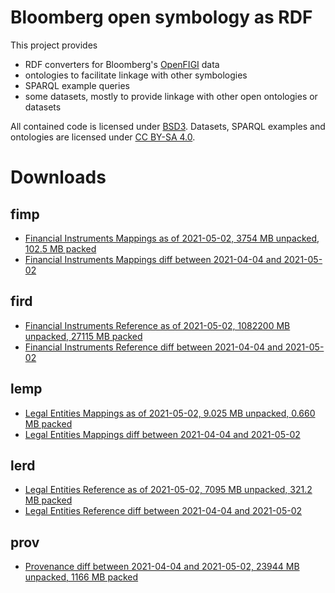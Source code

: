 Bloomberg open symbology as RDF
===============================

This project provides

- RDF converters for Bloomberg's [OpenFIGI][1] data
- ontologies to facilitate linkage with other symbologies
- SPARQL example queries
- some datasets, mostly to provide linkage with other open ontologies or datasets

All contained code is licensed under [BSD3][2].  Datasets, SPARQL examples and
ontologies are licensed under [CC BY-SA 4.0][3].


Downloads
=========

fimp
----

- [Financial Instruments Mappings as of 2021-05-02, 3754 MB unpacked, 102.5 MB packed](https://yadi.sk/d/KyA5aQuQC9qT0g)
- [Financial Instruments Mappings diff between 2021-04-04 and 2021-05-02](https://yadi.sk/d/_kmH3wy6kNF0Vw)

fird
----

- [Financial Instruments Reference as of 2021-05-02, 1082200 MB unpacked, 27115 MB packed](https://yadi.sk/d/67vOmT6oENkX2Q)
- [Financial Instruments Reference diff between 2021-04-04 and 2021-05-02](https://yadi.sk/d/ir8Xdhjtlp00Xw)

lemp
----

- [Legal Entities Mappings as of 2021-05-02, 9.025 MB unpacked, 0.660 MB packed](https://yadi.sk/d/JuMGa5r6UwWlXg)
- [Legal Entities Mappings diff between 2021-04-04 and 2021-05-02](https://yadi.sk/d/bpIFFblXZdkgWw)

lerd
----

- [Legal Entities Reference as of 2021-05-02, 7095 MB unpacked, 321.2 MB packed](https://yadi.sk/d/mva2_7o1DWCnBA)
- [Legal Entities Reference diff between 2021-04-04 and 2021-05-02](https://yadi.sk/d/fmghqCgmltpsZQ)

prov
----
- [Provenance diff between 2021-04-04 and 2021-05-02, 23944 MB unpacked, 1166 MB packed](https://yadi.sk/d/KEwpc1kjmyutgA)


  [1]: http://openfigi.com/
  [2]: http://opensource.org/licenses/BSD-3-Clause
  [3]: http://creativecommons.org/licenses/by-sa/4.0/
  [4]: http://datahub.io/dataset/figi
